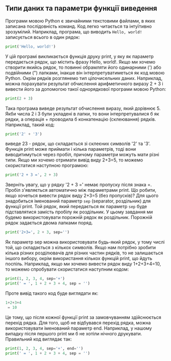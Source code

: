 ## Типи даних та параметри функції виведення
Програми мовою Python є звичайними текстовими файлами, в яких записана послідовність команд. Код легко 
читається та інтуїтивно зрозумілий.
Наприклад, програма, що виводить `Hello, world!` записується всього в один рядок:
```python
print('Hello, world!')
```
У цій програмі викликається функція друку print, у яку як параметр передається рядок, що містить фразу
Hello, world!. Якщо ми хочемо створити якийсь рядок, то повинні обрамляти його одинарними (') або подвійними
(") лапками, інакше він інтерпретуватиметься як код мовою Python.
Окрім рядків розглянемо тип цілочисельних даних. Наприклад, можна порахувати результат обчислення 
арифметичного виразу 2 + 3 і вивести його за допомогою такої однорядкової програми мовою Python:
```python
print(2 + 3)
```
Така програма виведе результат обчислення виразу, який дорівнює 5. Якби числа 2 і 3 були укладені в лапки, 
то вони інтерпретувалися б як рядки, а операція + проводила б конкатенацію (склеювання) рядків. Наприклад, 
такий код:
```python
print('2' + '3')
```
виведе 23 - рядок, що складається зі склеєних символів '2' та '3'.
Функція print може приймати і кілька параметрів, тоді вони виводитимуться через пробіл, причому параметри 
можуть мати різні типи. Якщо ми хочемо отримати вивід виду 2+3=5, то можемо скористатися наступною програмою:
```python
print('2 + 3 =', 2 + 3)
```
Зверніть увагу, що у рядку '2 + 3 =' немає пропуску після знака =. Пробіл з'являється автоматично між 
параметрами print. Що робити, якщо хочеться вивести рядок виду 2+3=5 (без пропусків)? Для цього знадобиться 
іменований параметр `sep` (separator, роздільник) для функції print. Той рядок, який передається як параметр
`sep` буде підставлятися замість пробілу як роздільник. У цьому завдання ми будемо використовувати порожній 
рядок як роздільник. Порожній рядок задається двома лапками поряд.
```python
print('2+3=', 2 + 3, sep='')
```
Як параметр sep можна використовувати будь-який рядок, у тому числі той, що складається з кількох символів. 
Якщо нам потрібно зробити кілька різних розділювачів для різних частин рядків, то не залишається іншого
вибору, окрім використання кількох функцій print, що йдуть поспіль. Наприклад, якщо ми хочемо вивести рядок
виду 1+2+3+4=10, то можемо спробувати скористатися наступним кодом:
```python
print(1, 2, 3, 4, sep='+')
print(' = ', 1 + 2 + 3 + 4, sep = '')
```
Проте вивід такого код буде виглядати як:
```python
1+2+3+4
 = 10
```
Це тому, що після кожної функції print за замовчуванням здійснюється перехід рядка. Для того, щоб не 
відбувався перехід рядка, можна використовувати іменований параметр end. Наприклад, у нашому випадку після
першого print ми б не хотіли нічного друкувати. Правильний код виглядає так:
```python
print(1, 2, 3, 4, sep='+', end='')
print(' = ', 1 + 2 + 3 + 4, sep = '')
```
